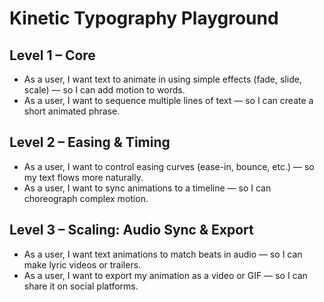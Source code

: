 # Kinetic Typography Playground

## Level 1 – Core
- As a user, I want text to animate in using simple effects (fade, slide, scale) — so I can add motion to words.
- As a user, I want to sequence multiple lines of text — so I can create a short animated phrase.

## Level 2 – Easing & Timing
- As a user, I want to control easing curves (ease-in, bounce, etc.) — so my text flows more naturally.
- As a user, I want to sync animations to a timeline — so I can choreograph complex motion.

## Level 3 – Scaling: Audio Sync & Export
- As a user, I want text animations to match beats in audio — so I can make lyric videos or trailers.
- As a user, I want to export my animation as a video or GIF — so I can share it on social platforms.

